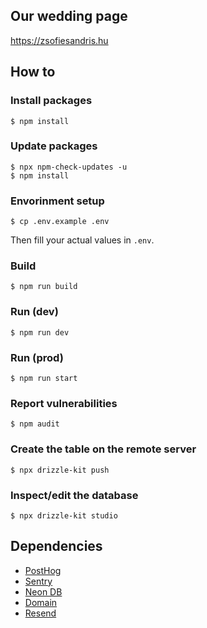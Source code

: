 ## Our wedding page

https://zsofiesandris.hu

## How to

### Install packages

```
$ npm install
```

### Update packages

```
$ npx npm-check-updates -u
$ npm install
```

### Envorinment setup

```
$ cp .env.example .env
```

Then fill your actual values in `.env`.

### Build

```
$ npm run build
```

### Run (dev)

```
$ npm run dev
```

### Run (prod)

```
$ npm run start
```

### Report vulnerabilities

```
$ npm audit
```

### Create the table on the remote server

```
$ npx drizzle-kit push
```

### Inspect/edit the database

```
$ npx drizzle-kit studio
```

## Dependencies

- [PostHog](https://posthog.com/)
- [Sentry](https://sentry.io/)
- [Neon DB](https://neon.com/)
- [Domain](https://portal.rackforest.com/)
- [Resend](https://resend.com/)
